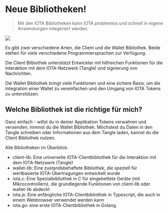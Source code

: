 # Neue Bibliotheken!

> Mit den IOTA Bibliotheken kann IOTA problemlos und schnell in eigene Anwendungen integeriert werden. 

![](https://blog.iota.org/content/images/size/w2000/2021/03/IOTA_client_libraries.png)

Es gibt zwei verschiedene Arten, die Client und die Wallet Bibliothek. Beide stehen für viele verschiedene Programmiersprachen zur Verfügung.

Die Client Bilbiothek unterstützt Entwickler mit hilfreichen Funktionen für die Interaktion mit dem IOTA-Netzwerk (Tangle) und signierung von Nachrichten.

Die Wallet Bibliothek bringt viele Funktionen und eine sichere Basis, um die Integration einer Wallet zu vereinfachen und den Umgang von IOTA Tokens zu unterstützen. 

## Welche Bibliothek ist die richtige für mich?
Ganz einfach - willst du in deiner Applikation Tokens verwahren und versenden, nimmst du die Wallet Bibliothek. Möchstest du Daten in den Tangle schreiben oder Informationen aus dem Tangle laden, kannst du die Client Bibliothek nutzen.


Alle Bibliotheken im Überblick:
- client-lib: Eine universelle IOTA-Clientbibliothek für die Interaktion mit dem IOTA-Netzwerk (Tangle)
- wallet-lib: Eine zustandsbehaftete Bibliothek, die speziell für wertbasierte IOTA-Übertragungen entwickelt wurde
- iota.c: Eine Spezialbibliothek in C für eingebettete Geräte (mit Mikrocontrollern), die grundlegende Funktionen von client-lib oder wallet-lib abdeckt
- iota.js: Eine anfängliche IOTA-Clientbibliothek in Typescript, die auch in einem Webbrowser verwendet werden kann
- iota.go: eine erste IOTA-Clientbibliothek in Golang